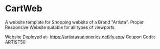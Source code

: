 # CartWeb
A website template for Shopping website of a Brand "Artista".
Proper Responsive Website suitable for all types of viewports.

Website Deployed at- https://artistastationeries.netlify.app/
Coupon Code: ARTIST50


